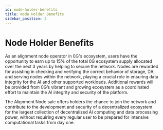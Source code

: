 ```yaml
---
id: node-holder-benefits
title: Node Holder Benefits
sidebar_position: 2
---
```


# Node Holder Benefits
As an alignment node operator in 0G's ecosystem, users have the opportunity to earn up to 15% of the total 0G ecosystem supply allocated over the next 3 years by helping to secure the network. Nodes are rewarded for assisting in checking and verifying the correct behavior of storage, DA, and serving nodes within the network, playing a crucial role in ensuring data integrity for the AI and other supported workloads. Additional rewards will be provided from 0G’s vibrant and growing ecosystem as a coordinated effort to maintain the AI integrity and security of the platform.

The Alignment Node sale offers holders the chance to join the network and contribute to the development and security of a decentralized ecosystem for the largest collection of decentralized AI computing and data processing power, without requiring every regular user to be prepared for intensive computational tasks from day one.
